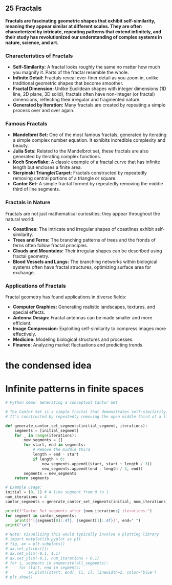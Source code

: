 ## 25 Fractals

**Fractals are fascinating geometric shapes that exhibit self-similarity, meaning they appear similar at different scales. They are often characterized by intricate, repeating patterns that extend infinitely, and their study has revolutionized our understanding of complex systems in nature, science, and art.**

### Characteristics of Fractals

*   **Self-Similarity:** A fractal looks roughly the same no matter how much you magnify it. Parts of the fractal resemble the whole.
*   **Infinite Detail:** Fractals reveal ever-finer detail as you zoom in, unlike traditional geometric shapes that become smoother.
*   **Fractal Dimension:** Unlike Euclidean shapes with integer dimensions (1D line, 2D plane, 3D solid), fractals often have non-integer (or fractal) dimensions, reflecting their irregular and fragmented nature.
*   **Generated by Iteration:** Many fractals are created by repeating a simple process over and over again.

### Famous Fractals

*   **Mandelbrot Set:** One of the most famous fractals, generated by iterating a simple complex number equation. It exhibits incredible complexity and beauty.
*   **Julia Sets:** Related to the Mandelbrot set, these fractals are also generated by iterating complex functions.
*   **Koch Snowflake:** A classic example of a fractal curve that has infinite length but encloses a finite area.
*   **Sierpinski Triangle/Carpet:** Fractals constructed by repeatedly removing central portions of a triangle or square.
*   **Cantor Set:** A simple fractal formed by repeatedly removing the middle third of line segments.

### Fractals in Nature

Fractals are not just mathematical curiosities; they appear throughout the natural world:

*   **Coastlines:** The intricate and irregular shapes of coastlines exhibit self-similarity.
*   **Trees and Ferns:** The branching patterns of trees and the fronds of ferns often follow fractal principles.
*   **Clouds and Mountains:** Their irregular shapes can be described using fractal geometry.
*   **Blood Vessels and Lungs:** The branching networks within biological systems often have fractal structures, optimizing surface area for exchange.

### Applications of Fractals

Fractal geometry has found applications in diverse fields:

*   **Computer Graphics:** Generating realistic landscapes, textures, and special effects.
*   **Antenna Design:** Fractal antennas can be made smaller and more efficient.
*   **Image Compression:** Exploiting self-similarity to compress images more effectively.
*   **Medicine:** Modeling biological structures and processes.
*   **Finance:** Analyzing market fluctuations and predicting trends.

# the condensed idea

# Infinite patterns in finite spaces

```python
# Python demo: Generating a conceptual Cantor Set

# The Cantor Set is a simple fractal that demonstrates self-similarity.
# It's constructed by repeatedly removing the open middle third of a line segment.

def generate_cantor_set_segments(initial_segment, iterations):
    segments = [initial_segment]
    for _ in range(iterations):
        new_segments = []
        for start, end in segments:
            # Remove the middle third
            length = end - start
            if length > 0:
                new_segments.append((start, start + length / 3))
                new_segments.append((end - length / 3, end))
        segments = new_segments
    return segments

# Example usage:
initial = (0, 1) # A line segment from 0 to 1
num_iterations = 4
cantor_segments = generate_cantor_set_segments(initial, num_iterations)

print(f"Cantor Set segments after {num_iterations} iterations:")
for segment in cantor_segments:
    print(f"[{segment[0]:.4f}, {segment[1]:.4f}]", end=" ")
print("\n")

# Note: Visualizing this would typically involve a plotting library
# import matplotlib.pyplot as plt
# fig, ax = plt.subplots()
# ax.set_yticks([])
# ax.set_xlim(-0.1, 1.1)
# ax.set_ylim(-0.1, num_iterations + 0.1)
# for i, segments in enumerate(all_segments):
#     for start, end in segments:
#         ax.plot([start, end], [i, i], linewidth=2, color='blue')
# plt.show()
```